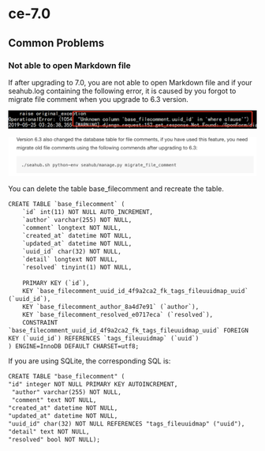 # ce-7.0

## Common Problems

### Not able to open Markdown file

If after upgrading to 7.0, you are not able to open Markdown file and if your seahub.log containing the following error, it is caused by you forgot to migrate file comment when you upgrade to 6.3 version.

![](./image-1558745192334.png)

<img src="./image-1558745374080.png" width="611.609375" height="null" />

You can delete the table base_filecomment and recreate the table.

```
CREATE TABLE `base_filecomment` (
    `id` int(11) NOT NULL AUTO_INCREMENT,
    `author` varchar(255) NOT NULL,
    `comment` longtext NOT NULL,
    `created_at` datetime NOT NULL,
    `updated_at` datetime NOT NULL,
    `uuid_id` char(32) NOT NULL,
    `detail` longtext NOT NULL,
    `resolved` tinyint(1) NOT NULL,
  
    PRIMARY KEY (`id`),
    KEY `base_filecomment_uuid_id_4f9a2ca2_fk_tags_fileuuidmap_uuid` (`uuid_id`),
    KEY `base_filecomment_author_8a4d7e91` (`author`),  
    KEY `base_filecomment_resolved_e0717eca` (`resolved`),
    CONSTRAINT `base_filecomment_uuid_id_4f9a2ca2_fk_tags_fileuuidmap_uuid` FOREIGN KEY (`uuid_id`) REFERENCES `tags_fileuuidmap` (`uuid`)
) ENGINE=InnoDB DEFAULT CHARSET=utf8;

```

If you are using SQLite, the corresponding SQL is:

```
CREATE TABLE "base_filecomment" (
"id" integer NOT NULL PRIMARY KEY AUTOINCREMENT,
 "author" varchar(255) NOT NULL,
 "comment" text NOT NULL, 
"created_at" datetime NOT NULL, 
"updated_at" datetime NOT NULL, 
"uuid_id" char(32) NOT NULL REFERENCES "tags_fileuuidmap" ("uuid"), 
"detail" text NOT NULL, 
"resolved" bool NOT NULL);

```


